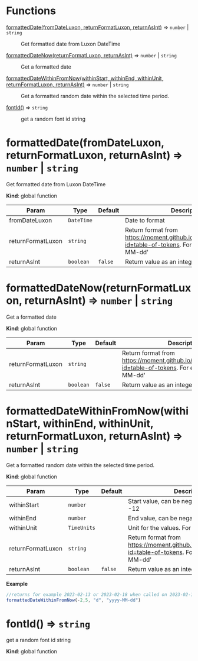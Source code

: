 # Functions

<dl>
<dt><a href="#formattedDate">formattedDate(fromDateLuxon, returnFormatLuxon, returnAsInt)</a> ⇒ <code>number</code> | <code>string</code></dt>
<dd><p>Get formatted date from Luxon DateTime</p>
</dd>
<dt><a href="#formattedDateNow">formattedDateNow(returnFormatLuxon, returnAsInt)</a> ⇒ <code>number</code> | <code>string</code></dt>
<dd><p>Get a formatted date</p>
</dd>
<dt><a href="#formattedDateWithinFromNow">formattedDateWithinFromNow(withinStart, withinEnd, withinUnit, returnFormatLuxon, returnAsInt)</a> ⇒ <code>number</code> | <code>string</code></dt>
<dd><p>Get a formatted random date within the selected time period.</p>
</dd>
<dt><a href="#fontId">fontId()</a> ⇒ <code>string</code></dt>
<dd><p>get a random font id string</p>
</dd>
</dl>

<a name="formattedDate"></a>

# formattedDate(fromDateLuxon, returnFormatLuxon, returnAsInt) ⇒ <code>number</code> \| <code>string</code>
Get formatted date from Luxon DateTime

**Kind**: global function  

| Param | Type | Default | Description |
| --- | --- | --- | --- |
| fromDateLuxon | <code>DateTime</code> |  | Date to format |
| returnFormatLuxon | <code>string</code> |  | Return format from https://moment.github.io/luxon/#/formatting?id=table-of-tokens. For example 'yyyy-MM-dd' |
| returnAsInt | <code>boolean</code> | <code>false</code> | Return value as an integer. |

<a name="formattedDateNow"></a>

# formattedDateNow(returnFormatLuxon, returnAsInt) ⇒ <code>number</code> \| <code>string</code>
Get a formatted date

**Kind**: global function  

| Param | Type | Default | Description |
| --- | --- | --- | --- |
| returnFormatLuxon | <code>string</code> |  | Return format from https://moment.github.io/luxon/#/formatting?id=table-of-tokens. For example 'yyyy-MM-dd' |
| returnAsInt | <code>boolean</code> | <code>false</code> | Return value as an integer. |

<a name="formattedDateWithinFromNow"></a>

# formattedDateWithinFromNow(withinStart, withinEnd, withinUnit, returnFormatLuxon, returnAsInt) ⇒ <code>number</code> \| <code>string</code>
Get a formatted random date within the selected time period.

**Kind**: global function  

| Param | Type | Default | Description |
| --- | --- | --- | --- |
| withinStart | <code>number</code> |  | Start value, can be negative. For example -12 |
| withinEnd | <code>number</code> |  | End value, can be negative. For example 13 |
| withinUnit | <code>TimeUnits</code> |  | Unit for the values. For example 'h' |
| returnFormatLuxon | <code>string</code> |  | Return format from https://moment.github.io/luxon/#/formatting?id=table-of-tokens. For example 'yyyy-MM-dd' |
| returnAsInt | <code>boolean</code> | <code>false</code> | Return value as an integer. |

**Example**  
```js
//returns for example 2023-02-13 or 2023-02-18 when called on 2023-02-14
formattedDateWithinFromNow(-2,5, "d", "yyyy-MM-dd")
```
<a name="fontId"></a>

# fontId() ⇒ <code>string</code>
get a random font id string

**Kind**: global function  
